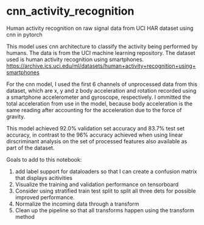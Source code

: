 # cnn_activity_recognition
Human activity recognition on raw signal data from UCI HAR dataset using cnn in pytorch

This model uses cnn architecture to classify the activity being performed by humans.  The data is from the UCI machine 
 learning repository.  The dataset used is human activity recognition using smartphones.
https://archive.ics.uci.edu/ml/datasets/human+activity+recognition+using+smartphones

For the cnn model, I used the first 6 channels of unprocessed data from this dataset, which are x, y and z body acceleration
and rotation recorded using a smartphone accelerometer and gyroscope, respectively.  I ommitted the total acceleration from
use in the model, because body acceleration is the same reading after accounting for the acceleration due to the force of 
gravity.

This model achieved 92.0% validation set accuracy and 83.7% test set accuracy, in contrast to the 96% accuracy achieved 
when using linear dirscriminant analysis on the set of processed features also available as part of the dataset.

Goals to add to this notebook:
1) add label support for dataloaders so that I can create a confusion matrix that displays acitivities
2) Visualize the training and validation performance on tensorboard
3) Consider using stratified train test split to split all three dets for possible improved performance.
4) Normalize the incoming data through a transform
5) Clean up the pipeline so that all transforms happen using the transform method
